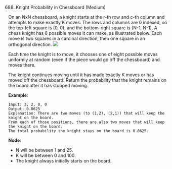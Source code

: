 688. Knight Probability in Chessboard (Medium)


On an NxN chessboard, a knight starts at the r-th row and c-th column and
attempts to make exactly K moves. The rows and columns are 0 indexed, so
the top-left square is (0, 0), and the bottom-right square is (N-1, N-1).
A chess knight has 8 possible moves it can make, as illustrated below. Each move
is two squares in a cardinal direction, then one square in an orthogonal
direction.
![](https://assets.leetcode.com/uploads/2018/10/12/knight.png)

Each time the knight is to move, it chooses one of eight possible moves
uniformly at random (even if the piece would go off the chessboard) and moves
there.

The knight continues moving until it has made exactly K moves or has moved off
the chessboard. Return the probability that the knight remains on the board
after it has stopped moving.

**Example**:   
```
Input: 3, 2, 0, 0
Output: 0.0625
Explanation: There are two moves (to (1,2), (2,1)) that will keep the knight on the board.
From each of those positions, there are also two moves that will keep the knight on the board.
The total probability the knight stays on the board is 0.0625.
```
**Node**:  
- N will be between 1 and 25.
- K will be between 0 and 100.
- The knight always initially starts on the board.

